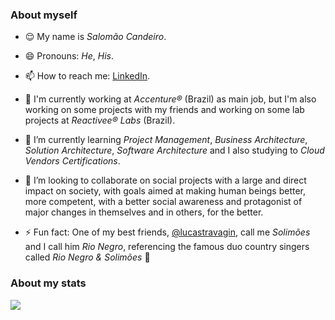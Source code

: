 ### About myself

- 😌 My name is *Salomão Candeiro*.

- 😄 Pronouns: *He*, *His*.

- 📫 How to reach me: [LinkedIn](https://linkedin.com/in/scandeiro).

- 🔭 I'm currently working at *Accenture®* (Brazil) as main job, but I'm also working on some projects with my friends and working on some lab projects at *Reactivee® Labs* (Brazil).

- 🌱 I’m currently learning *Project Management*, *Business Architecture*, *Solution Architecture*, *Software Architecture* and I also studying to *Cloud Vendors Certifications*.

- 👯 I’m looking to collaborate on social projects with a large and direct impact on society, with goals aimed at making human beings better, more competent, with a better social awareness and protagonist of major changes in themselves and in others, for the better.

- ⚡ Fun fact: One of my best friends, [@lucastravagin](https://github.com/lucastravagin), call me *Solimões* and I call him *Rio Negro*, referencing the famous duo country singers called *Rio Negro & Solimões* 🤠

### About my stats

<img align="center" src="https://github-readme-stats.vercel.app/api?username=scandeiro" />

